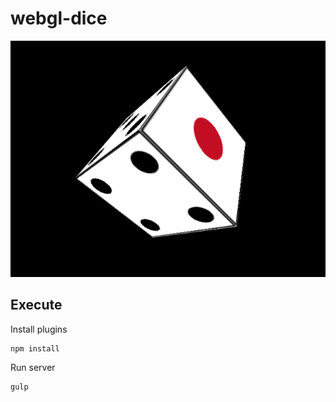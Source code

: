 # webgl-dice

![Screenshot](https://github.com/wertrain/webgl-dice/blob/master/screenshot/00.png)

## Execute

Install plugins

    npm install

Run server

    gulp 